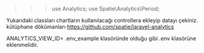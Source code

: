 >>>use Analytics;
>>>use Spatie\Analytics\Period;

Yukarıdaki classları chartların kullanılacağı controllera ekleyip datayı çekiniz.
kütüphane dökümanları 
https://github.com/spatie/laravel-analytics

ANALYTICS_VIEW_ID=
.env_example klasöründe olduğu gibi .env klasörüne eklenmelidir.
